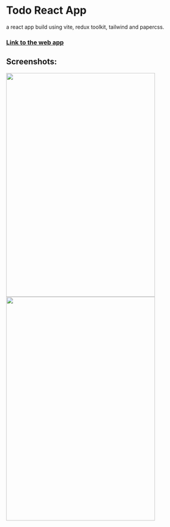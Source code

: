 # Todo React App

a react app build using vite, redux toolkit, tailwind and papercss.

### [Link to the web app](https://syomna.github.io/Todo-React-App/)

## Screenshots:

<img src="https://user-images.githubusercontent.com/91206852/209860166-8e0c55a6-fda3-43b7-9b47-0374518b9c6d.jpeg" data-canonical-src="https://gyazo.com/eb5c5741b6a9a16c692170a41a49c858.png" width="400" height="600" />

<img src="https://user-images.githubusercontent.com/91206852/209860174-a639c6e9-e111-4b61-bd2f-57487f12a0c6.jpeg" width="400" height="600" />
